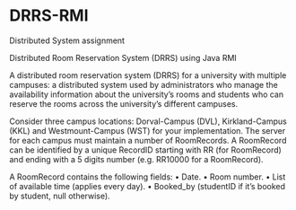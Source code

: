 # DRRS-RMI

Distributed System assignment

Distributed Room Reservation System (DRRS) using Java RMI 

A distributed room reservation system (DRRS) for a university with multiple campuses: a distributed system used by administrators who manage the availability information about the university’s rooms and students who can reserve the rooms across the university’s different campuses.  

Consider three campus locations: Dorval-Campus (DVL), Kirkland-Campus (KKL) and Westmount-Campus (WST) for your implementation. The server for each campus must maintain a number of RoomRecords. A RoomRecord can be identified by a unique RecordID starting with RR (for RoomRecord) and ending with a 5 digits number (e.g. RR10000 for a RoomRecord).  
 
 A RoomRecord contains the following fields: 
 • Date. 
 • Room number. 
 • List of available time (applies every day). 
 • Booked_by (studentID if it’s booked by student, null otherwise). 

 
 
